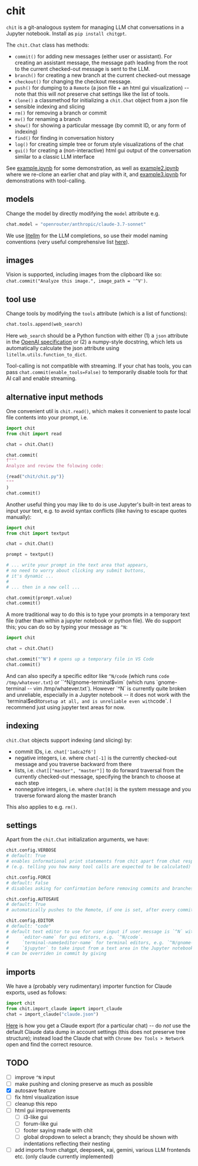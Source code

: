 # chit

`chit` is a git-analogous system for managing LLM chat conversations in a Jupyter notebook. Install as `pip install chitgpt`.

The `chit.Chat` class has methods:

- `commit()` for adding new messages (either user or assistant). For creating an assistant message, the message path leading from the root to the current checked-out message is sent to the LLM.
- `branch()` for creating a new branch at the current checked-out message
- `checkout()` for changing the checkout message. 
- `push()` for dumping to a `Remote` (a json file + an html gui visualization) -- note that this will *not* preserve chat settings like the list of tools.
- `clone()` a classmethod for initializing a `chit.Chat` object from a json file
- sensible indexing and slicing
- `rm()` for removing a branch or commit
- `mv()` for renaming a branch
- `show()` for showing a particular message (by commit ID, or any form of indexing)
- `find()` for finding in conversation history
- `log()` for creating simple tree or forum style visualizations of the chat
- `gui()` for creating a (non-interactive) html gui output of the conversation similar to a classic LLM interface

See [example.ipynb](example.ipynb) for some demonstration, as well as [example2.ipynb](example2.ipynb) where we re-clone an earlier chat and play with it, and [example3.ipynb](example3.ipynb) for demonstrations with tool-calling.

## models

Change the model by directly modifying the `model` attribute e.g.

```python
chat.model = "openrouter/anthropic/claude-3.7-sonnet"
```

We use [litellm](https://github.com/BerriAI/litellm) for the LLM completions, so use their model naming conventions (very useful comprehensive list [here](https://github.com/BerriAI/litellm/blob/main/model_prices_and_context_window.json)).

## images

Vision is supported, including images from the clipboard like so: `chat.commit("Analyze this image.", image_path = '^V')`.

## tool use

Change tools by modifying the `tools` attribute (which is a list of functions):

```python
chat.tools.append(web_search)
```

Here `web_search` should be a Python function with either (1) a `json` attribute in the [OpenAI specification](https://docs.litellm.ai/docs/completion/function_call) or (2) a numpy-style docstring, which lets us automatically calculate the json attribute using `litellm.utils.function_to_dict`.

Tool-calling is not compatible with streaming. If your chat has tools, you can pass `chat.commit(enable_tools=False)` to temporarily disable tools for that AI call and enable streaming.

## alternative input methods

One convenient util is `chit.read()`, which makes it convenient to paste local file contents into your prompt, i.e.

```python
import chit
from chit import read

chat = chit.Chat()

chat.commit(
f"""
Analyze and review the folowing code:

{read("chit/chit.py")}
"""
)
chat.commit()
```

Another useful thing you may like to do is use Jupyter's built-in text areas to input your text, e.g. to avoid syntax conflicts (like having to escape quotes manually):

```python
import chit
from chit import textput

chat = chit.Chat()

prompt = textput()

# ... write your prompt in the text area that appears, 
# no need to worry about clicking any submit buttons,
# it's dynamic ...
# 
# ... then in a new cell ...

chat.commit(prompt.value)
chat.commit()
```

A more traditional way to do this is to type your prompts in a temporary text file (rather than within a jupyter notebook or python file). We do support this; you can do so by typing your message as `^N`:

```python
import chit

chat = chit.Chat()

chat.commit("^N") # opens up a temporary file in VS Code
chat.commit()
```

And can also specify a specific editor like `^N/code` (which runs `code /tmp/whatever.txt`) or ``^N/gnome-terminal$vim` (which runs `gnome-terminal -- vim /tmp/whatever.txt`). However `^N` is currently quite broken and unreliable, especially in a Jupyter notebook -- it does not work with the `terminal$editor` setup at all, and is unreliable even with `code`. I recommend just using jupyter text areas for now.


## indexing

`chit.Chat` objects support indexing (and slicing) by:
- commit IDs, i.e. `chat['1adca2f6']`
- negative integers, i.e. where `chat[-1]` is the currently checked-out message and you traverse backward from there
- lists, i.e. `chat[["master", "master"]]` to do forward traversal from the currently checked-out message, specifying the branch to choose at each step
- nonnegative integers, i.e. where `chat[0]` is the system message and you traverse forward along the master branch

This also applies to e.g. `rm()`.

## settings

Apart from the `chit.Chat` initialization arguments, we have:

```python
chit.config.VERBOSE
# default: True
# enables informational print statements from chit apart from chat responses
# (e.g. telling you how many tool calls are expected to be calculated)

chit.config.FORCE
# default: False
# disables asking for confirmation before removing commits and branches

chit.config.AUTOSAVE
# default: True
# automatically pushes to the Remote, if one is set, after every commit or other change

chit.config.EDITOR
# default: "code"
# default text editor to use for user input if user message is `^N` with no further suffix:
#     `editor-name` for gui editors, e.g. `^N/code`.
#     `terminal-name$editor-name` for terminal editors, e.g. `^N/gnome-terminal$vim`.
#     `$jupyter` to take input from a text area in the Jupyter notebook, i.e. `^N/$jupyter`.
# can be overriden in commit by giving 
```

## imports

We have a (probably very rudimentary) importer function for Claude exports, used as follows:

```python
import chit
from chit.import_claude import import_claude
chat = import_claude("claude.json")
```

[Here](https://www.reddit.com/r/ClaudeAI/comments/1ciitou/any_good_tools_for_exporting_chats/) is how you get a Claude export (for a particular chat) -- do *not* use the default Claude data dump in account settings (this does not preserve tree structure); instead load the Claude chat with `Chrome Dev Tools > Network` open and find the correct resource.

## TODO

- [ ] improve `^N` input
- [ ] make pushing and cloning preserve as much as possible
- [x] autosave feature
- [ ] fix html visualization issue
- [ ] cleanup this repo
- [ ] html gui improvements
    - [ ] i3-like gui
    - [ ] forum-like gui
    - [ ] footer saying made with chit
    - [ ] global dropdown to select a branch; they should be shown with indentations reflecting their nesting
- [ ] add imports from chatgpt, deepseek, xai, gemini, various LLM frontends etc. (only claude currently implemented)